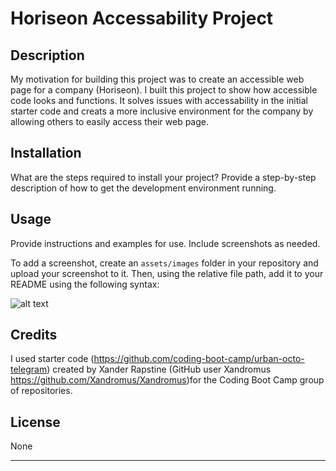 # Horiseon Accessability Project

## Description

My motivation for building this project was to create an accessible web page for a company (Horiseon). I built this project to show how accessible code looks and functions. It solves issues with accessability in the initial starter code and creats a more inclusive environment for the company by allowing others to easily access their web page.

## Installation

What are the steps required to install your project? Provide a step-by-step description of how to get the development environment running.

## Usage

Provide instructions and examples for use. Include screenshots as needed.

To add a screenshot, create an `assets/images` folder in your repository and upload your screenshot to it. Then, using the relative file path, add it to your README using the following syntax:

![alt text](assets/images/screenshot.png)

## Credits

I used starter code (https://github.com/coding-boot-camp/urban-octo-telegram) created by Xander Rapstine (GitHub user Xandromus https://github.com/Xandromus/Xandromus)for the Coding Boot Camp group of repositories.

## License

None

---
